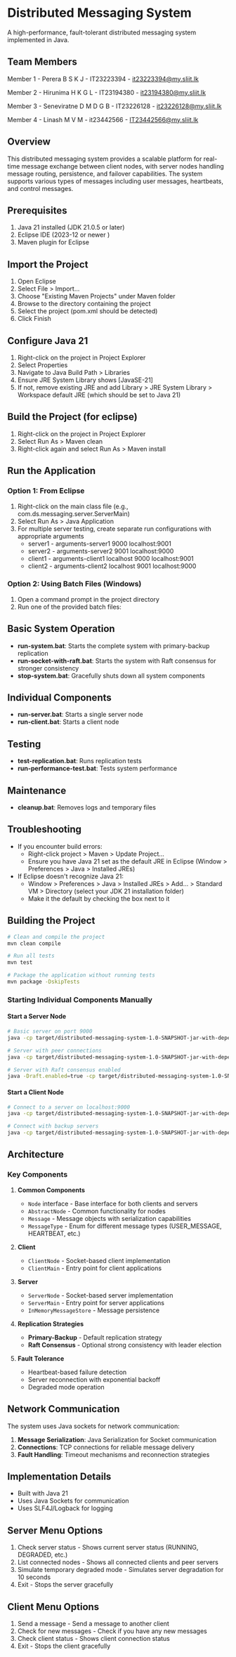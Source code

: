 # Distributed Messaging System

A high-performance, fault-tolerant distributed messaging system implemented in Java.

## Team Members

Member 1 - Perera B S K J - IT23223394 - it23223394@my.sliit.lk

Member 2 - Hirunima H K G L - IT23194380 - it23194380@my.sliit.lk

Member 3 - Seneviratne D M D G B - IT23226128 - it23226128@my.sliit.lk

Member 4 - Linash M V M - it23442566 - IT23442566@my.sliit.lk

## Overview

This distributed messaging system provides a scalable platform for real-time message exchange between client nodes, with server nodes handling message routing, persistence, and failover capabilities. The system supports various types of messages including user messages, heartbeats, and control messages.

## Prerequisites
1. Java 21 installed (JDK 21.0.5 or later)
2. Eclipse IDE (2023-12 or newer )
3. Maven plugin for Eclipse 

## Import the Project
1. Open Eclipse
2. Select File > Import...
3. Choose "Existing Maven Projects" under Maven folder
4. Browse to the directory containing the project
5. Select the project (pom.xml should be detected)
6. Click Finish

## Configure Java 21
1. Right-click on the project in Project Explorer
2. Select Properties
3. Navigate to Java Build Path > Libraries
4. Ensure JRE System Library shows [JavaSE-21]
5. If not, remove existing JRE and add Library > JRE System Library > Workspace default JRE (which should be set to Java 21)

## Build the Project (for eclipse)
1. Right-click on the project in Project Explorer
2. Select Run As > Maven clean
3. Right-click again and select Run As > Maven install

## Run the Application
### Option 1: From Eclipse
1. Right-click on the main class file (e.g., com.ds.messaging.server.ServerMain)
2. Select Run As > Java Application
3. For multiple server testing, create separate run configurations with appropriate arguments
    - server1 - arguments-server1 9000 localhost:9001
    - server2 - arguments-server2 9001 localhost:9000
    - client1 - arguments-client1 localhost 9000 localhost:9001
    - client2 - arguments-client2 localhost 9001 localhost:9000
    

### Option 2: Using Batch Files (Windows)
1. Open a command prompt in the project directory
2. Run one of the provided batch files:
  
## Basic System Operation
- **run-system.bat**: Starts the complete system with primary-backup replication
- **run-socket-with-raft.bat**: Starts the system with Raft consensus for stronger consistency
- **stop-system.bat**: Gracefully shuts down all system components

## Individual Components
- **run-server.bat**: Starts a single server node
- **run-client.bat**: Starts a client node

## Testing
- **test-replication.bat**: Runs replication tests
- **run-performance-test.bat**: Tests system performance

## Maintenance
- **cleanup.bat**: Removes logs and temporary files
  
## Troubleshooting
- If you encounter build errors:
  - Right-click project > Maven > Update Project...
  - Ensure you have Java 21 set as the default JRE in Eclipse (Window > Preferences > Java > Installed JREs)
- If Eclipse doesn't recognize Java 21:
  - Window > Preferences > Java > Installed JREs > Add... > Standard VM > Directory (select your JDK 21 installation folder)
  - Make it the default by checking the box next to it


## Building the Project

```bash
# Clean and compile the project
mvn clean compile

# Run all tests
mvn test

# Package the application without running tests
mvn package -DskipTests
```

### Starting Individual Components Manually

#### Start a Server Node
```bash
# Basic server on port 9000
java -cp target/distributed-messaging-system-1.0-SNAPSHOT-jar-with-dependencies.jar com.ds.messaging.server.ServerMain server1 9000

# Server with peer connections
java -cp target/distributed-messaging-system-1.0-SNAPSHOT-jar-with-dependencies.jar com.ds.messaging.server.ServerMain server2 9001 localhost:9000

# Server with Raft consensus enabled
java -Draft.enabled=true -cp target/distributed-messaging-system-1.0-SNAPSHOT-jar-with-dependencies.jar com.ds.messaging.server.ServerMain server3 9002 localhost:9000 localhost:9001
```

#### Start a Client Node
```bash
# Connect to a server on localhost:9000
java -cp target/distributed-messaging-system-1.0-SNAPSHOT-jar-with-dependencies.jar com.ds.messaging.client.ClientMain client1 localhost 9000

# Connect with backup servers
java -cp target/distributed-messaging-system-1.0-SNAPSHOT-jar-with-dependencies.jar com.ds.messaging.client.ClientMain client2 localhost 9000 localhost:9001
```
## Architecture

### Key Components

1. **Common Components**
   - `Node` interface - Base interface for both clients and servers
   - `AbstractNode` - Common functionality for nodes
   - `Message` - Message objects with serialization capabilities
   - `MessageType` - Enum for different message types (USER_MESSAGE, HEARTBEAT, etc.)

2. **Client**
   - `ClientNode` - Socket-based client implementation
   - `ClientMain` - Entry point for client applications

3. **Server**
   - `ServerNode` - Socket-based server implementation
   - `ServerMain` - Entry point for server applications
   - `InMemoryMessageStore` - Message persistence

4. **Replication Strategies**
   - **Primary-Backup** - Default replication strategy
   - **Raft Consensus** - Optional strong consistency with leader election

5. **Fault Tolerance**
   - Heartbeat-based failure detection
   - Server reconnection with exponential backoff
   - Degraded mode operation

## Network Communication

The system uses Java sockets for network communication:

1. **Message Serialization**: Java Serialization for Socket communication
2. **Connections**: TCP connections for reliable message delivery
3. **Fault Handling**: Timeout mechanisms and reconnection strategies

## Implementation Details

- Built with Java 21
- Uses Java Sockets for communication
- Uses SLF4J/Logback for logging

## Server Menu Options
1. Check server status - Shows current server status (RUNNING, DEGRADED, etc.)
2. List connected nodes - Shows all connected clients and peer servers
3. Simulate temporary degraded mode - Simulates server degradation for 10 seconds
4. Exit - Stops the server gracefully

## Client Menu Options
1. Send a message - Send a message to another client
2. Check for new messages - Check if you have any new messages
3. Check client status - Shows client connection status
4. Exit - Stops the client gracefully
